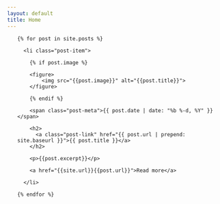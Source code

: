 ```yaml
---
layout: default
title: Home
---
```


<div class="blog">

  <ul class="post-list">

    {% for post in site.posts %}
    
      <li class="post-item">

      	{% if post.image %}

		<figure>
			<img src="{{post.image}}" alt="{{post.title}}">
		</figure>
		      
    	{% endif %}

        <span class="post-meta">{{ post.date | date: "%b %-d, %Y" }}</span>

        <h2>
          <a class="post-link" href="{{ post.url | prepend: site.baseurl }}">{{ post.title }}</a>
        </h2>

        <p>{{post.excerpt}}</p>

        <a href="{{site.url}}{{post.url}}">Read more</a>

      </li>

    {% endfor %}

  </ul>

</div>
